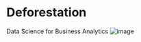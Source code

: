 # Deforestation
Data Science for Business Analytics
![image](https://raw.githubusercontent.com/Kitara/Project_Deforestation/main/picture/Deforestation.png)

